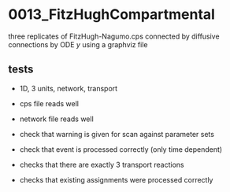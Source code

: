 # 0013_FitzHughCompartmental

three replicates of FitzHugh-Nagumo.cps connected by diffusive connections by ODE *y* using a graphviz file

## tests

- 1D, 3 units, network, transport
- cps file reads well
- network file reads well
- check that warning is given for scan against parameter sets
- check that event is processed correctly (only time dependent)

- checks that there are exactly 3 transport reactions
- checks that existing assignments were processed correctly
